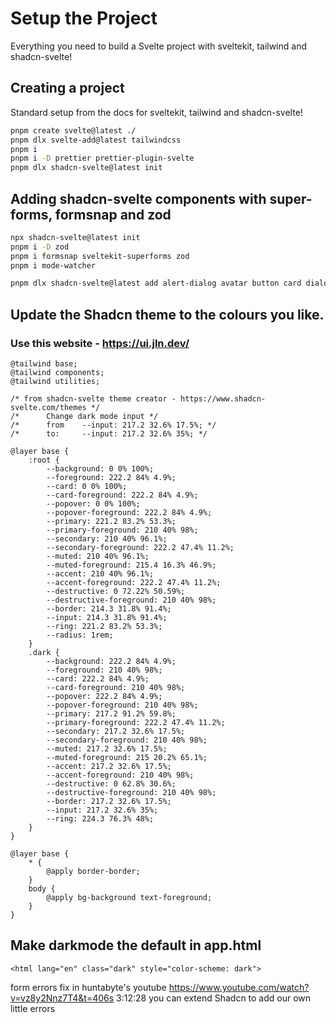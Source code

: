 # Setup the Project

Everything you need to build a Svelte project with sveltekit, tailwind and shadcn-svelte!

## Creating a project

Standard setup from the docs for sveltekit, tailwind and shadcn-svelte!

```bash
pnpm create svelte@latest ./
pnpm dlx svelte-add@latest tailwindcss
pnpm i
pnpm i -D prettier prettier-plugin-svelte
pnpm dlx shadcn-svelte@latest init

```

## Adding shadcn-svelte components with super-forms, formsnap and zod

```bash
npx shadcn-svelte@latest init
pnpm i -D zod
pnpm i formsnap sveltekit-superforms zod
pnpm i mode-watcher

pnpm dlx shadcn-svelte@latest add alert-dialog avatar button card dialog form input lable textarea tooltip sonner

```

## Update the Shadcn theme to the colours you like.

### Use this website - https://ui.jln.dev/

```
@tailwind base;
@tailwind components;
@tailwind utilities;

/* from shadcn-svelte theme creator - https://www.shadcn-svelte.com/themes */
/*		Change dark mode input */
/*		from	--input: 217.2 32.6% 17.5%; */
/*		to:		--input: 217.2 32.6% 35%; */

@layer base {
	:root {
		--background: 0 0% 100%;
		--foreground: 222.2 84% 4.9%;
		--card: 0 0% 100%;
		--card-foreground: 222.2 84% 4.9%;
		--popover: 0 0% 100%;
		--popover-foreground: 222.2 84% 4.9%;
		--primary: 221.2 83.2% 53.3%;
		--primary-foreground: 210 40% 98%;
		--secondary: 210 40% 96.1%;
		--secondary-foreground: 222.2 47.4% 11.2%;
		--muted: 210 40% 96.1%;
		--muted-foreground: 215.4 16.3% 46.9%;
		--accent: 210 40% 96.1%;
		--accent-foreground: 222.2 47.4% 11.2%;
		--destructive: 0 72.22% 50.59%;
		--destructive-foreground: 210 40% 98%;
		--border: 214.3 31.8% 91.4%;
		--input: 214.3 31.8% 91.4%;
		--ring: 221.2 83.2% 53.3%;
		--radius: 1rem;
	}
	.dark {
		--background: 222.2 84% 4.9%;
		--foreground: 210 40% 98%;
		--card: 222.2 84% 4.9%;
		--card-foreground: 210 40% 98%;
		--popover: 222.2 84% 4.9%;
		--popover-foreground: 210 40% 98%;
		--primary: 217.2 91.2% 59.8%;
		--primary-foreground: 222.2 47.4% 11.2%;
		--secondary: 217.2 32.6% 17.5%;
		--secondary-foreground: 210 40% 98%;
		--muted: 217.2 32.6% 17.5%;
		--muted-foreground: 215 20.2% 65.1%;
		--accent: 217.2 32.6% 17.5%;
		--accent-foreground: 210 40% 98%;
		--destructive: 0 62.8% 30.6%;
		--destructive-foreground: 210 40% 98%;
		--border: 217.2 32.6% 17.5%;
		--input: 217.2 32.6% 35%;
		--ring: 224.3 76.3% 48%;
	}
}

@layer base {
	* {
		@apply border-border;
	}
	body {
		@apply bg-background text-foreground;
	}
}
```

## Make darkmode the default in app.html

```
<html lang="en" class="dark" style="color-scheme: dark">
```

form errors fix in huntabyte's youtube
https://www.youtube.com/watch?v=vz8y2Nnz7T4&t=406s
3:12:28 you can extend Shadcn to add our own little errors
